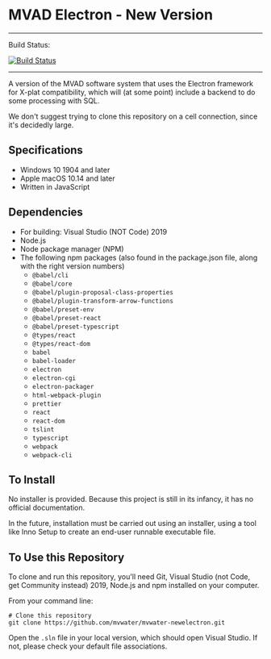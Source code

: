 # MVAD Electron - New Version

---

Build Status: 

[![Build Status](https://travis-ci.org/mvwater/mvwater-newelectron.svg?branch=master)](https://travis-ci.org/mvwater/mvwater-newelectron)

---

A version of the MVAD software system that uses the Electron framework for X-plat compatibility, which will (at some point) include a backend to do some processing with SQL.

We don't suggest trying to clone this repository on a cell connection, since it's decidedly large.

## Specifications

- Windows 10 1904 and later
- Apple macOS 10.14 and later
- Written in JavaScript

## Dependencies

- For building: Visual Studio (NOT Code) 2019
- Node.js
- Node package manager (NPM)
- The following npm packages (also found in the package.json file, along with the right version numbers)
  + `@babel/cli`
  + `@babel/core`
  + `@babel/plugin-proposal-class-properties`
  + `@babel/plugin-transform-arrow-functions`
  + `@babel/preset-env`
  + `@babel/preset-react`
  + `@babel/preset-typescript`
  + `@types/react`
  + `@types/react-dom`
  + `babel`
  + `babel-loader`
  + `electron`
  + `electron-cgi`
  + `electron-packager`
  + `html-webpack-plugin`
  + `prettier`
  + `react`
  + `react-dom`
  + `tslint`
  + `typescript`
  + `webpack`
  + `webpack-cli`

## To Install

No installer is provided. Because this project is still in its infancy, it has no official documentation.

In the future, installation must be carried out using an installer, using a tool like Inno Setup to create an end-user runnable executable file.

## To Use this Repository

To clone and run this repository, you'll need Git, Visual Studio (not Code, get Community instead) 2019, Node.js and npm installed on your computer.

From your command line:

```
# Clone this repository
git clone https://github.com/mvwater/mvwater-newelectron.git
```

Open the `.sln` file in your local version, which should open Visual Studio. If not, please check your default file associations.
